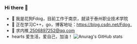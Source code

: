 ### Hi there 👋
     
- 🔭 我是花狗Fdog，目前工作于南京，就读于泰州职业技术学院
- 🌱 正在学习C++，go，博客地址：https://blog.csdn.net/Fdog_
- 👯 求内推,2506897252@qq.com
- hearts 爱生活，爱自己，加油！
![Anurag's GitHub stats](https://github-readme-stats.vercel.app/api?username=HuaGouFdog&show_icons=true&theme=gruvbox)
